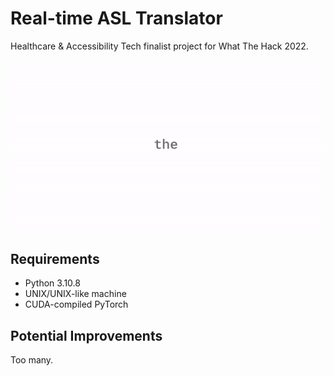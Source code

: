 # Real-time ASL Translator

Healthcare & Accessibility Tech finalist project for What The Hack 2022.

![demo](resources/demo.gif)

## Requirements

- Python 3.10.8
- UNIX/UNIX-like machine
- CUDA-compiled PyTorch

## Potential Improvements

Too many.
